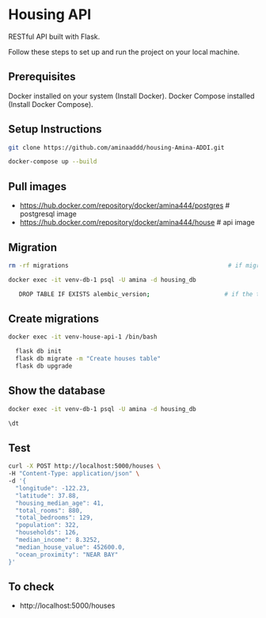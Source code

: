 # Housing API
RESTful API built with Flask.

Follow these steps to set up and run the project on your local machine.

## Prerequisites
Docker installed on your system (Install Docker).
Docker Compose installed (Install Docker Compose).

## Setup Instructions
```bash
git clone https://github.com/aminaaddd/housing-Amina-ADDI.git
```
```bash
docker-compose up --build
```

## Pull images
* https://hub.docker.com/repository/docker/amina444/postgres  # postgresql image
* https://hub.docker.com/repository/docker/amina444/house     # api image

## Migration
```bash
rm -rf migrations                                             # if migrations directory exists
```
```bash
docker exec -it venv-db-1 psql -U amina -d housing_db
```
```bash
   DROP TABLE IF EXISTS alembic_version;                     # if the table exists
```

## Create migrations
```bash
docker exec -it venv-house-api-1 /bin/bash
```
```bash
  flask db init
  flask db migrate -m "Create houses table"
  flask db upgrade
```

## Show the database
```bash
docker exec -it venv-db-1 psql -U amina -d housing_db
```
```bash
\dt
```

## Test
```bash
curl -X POST http://localhost:5000/houses \
-H "Content-Type: application/json" \
-d '{
  "longitude": -122.23,
  "latitude": 37.88,
  "housing_median_age": 41,
  "total_rooms": 880,
  "total_bedrooms": 129,
  "population": 322,
  "households": 126,
  "median_income": 8.3252,
  "median_house_value": 452600.0,
  "ocean_proximity": "NEAR BAY"
}'
```

## To check
* http://localhost:5000/houses
